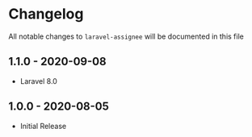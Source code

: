 # Changelog

All notable changes to `laravel-assignee` will be documented in this file

##  1.1.0 - 2020-09-08

- Laravel 8.0

##  1.0.0 - 2020-08-05

- Initial Release
